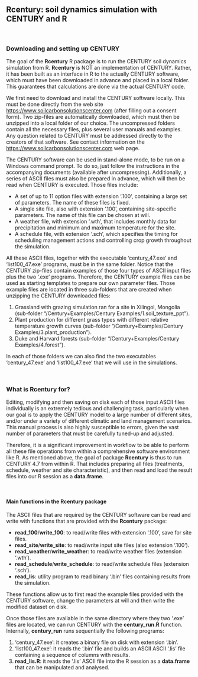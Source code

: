 
<!-- README.md is generated from README.Rmd. Please edit that file -->

## Rcentury: soil dynamics simulation with CENTURY and R

<!-- badges: start -->

<!-- badges: end -->

<br>

### Downloading and setting up CENTURY

The goal of the **Rcentury** R package is to run the CENTURY soil
dynamics simulation from R. **Rcentury** is NOT an implementation of
CENTURY. Rather, it has been built as an interface in R to the actually
CENTURY software, which must have been downloaded in advance and placed
in a local folder. This guarantees that calculations are done via the
actual CENTURY code.

We first need to download and install the CENTURY software locally. This
must be done directly from the web site
<https://www.soilcarbonsolutionscenter.com> (after filling out a consent
form). Two zip-files are automatically downloaded, which must then be
unzipped into a local folder of our choice. The uncompressed folders
contain all the necessary files, plus several user manuals and examples.
Any question related to CENTURY must be addressed directly to the
creators of that software. See contact information on the
<https://www.soilcarbonsolutionscenter.com> web page.

The CENTURY software can be used in stand-alone mode, to be run on a
Windows command prompt. To do so, just follow the instructions in the
accompanying documents (available after uncompressing). Additionally, a
series of ASCII files must also be prepared in advance, which will then
be read when CENTURY is executed. Those files include:

- A set of up to 11 option files with extension ‘.100’, containing a
  large set of parameters. The name of these files is fixed.
- A single site file, also with extension ‘.100’, containing
  site-specific parameters. The name of this file can be chosen at will.
- A weather file, with extension ‘.wth’, that includes monthly data for
  precipitation and minimum and maximum temperature for the site.
- A schedule file, with extension ‘.sch’, which specifies the timing for
  scheduling management actions and controlling crop growth throughout
  the simulation.

All these ASCII files, together with the executable ‘century_47.exe’ and
‘list100_47.exe’ programs, must be in the same folder. Notice that the
CENTURY zip-files contain examples of those four types of ASCII input
files plus the two ‘.exe’ programs. Therefore, the CENTURY example files
can be used as starting templates to prepare our own parameter files.
Those example files are located in three sub-folders that are created
when unzipping the CENTURY downloaded files:

1.  Grassland with grazing simulation ran for a site in Xilingol,
    Mongolia (sub-folder “/Century+Examples/Century
    Examples/1.soil_texture_ppt”).
2.  Plant production for different grass types with different relative
    temperature growth curves (sub-folder “/Century+Examples/Century
    Examples/3.plant_production”).
3.  Duke and Harvard forests (sub-folder “/Century+Examples/Century
    Examples/4.forest”).

In each of those folders we can also find the two executables
‘century_47.exe’ and ‘list100_47.exe’ that we will use in the
simulations.

<br>

### What is Rcentury for?

Editing, modifying and then saving on disk each of those input ASCII
files individually is an extremely tedious and challenging task,
particularly when our goal is to apply the CENTURY model to a large
number of different sites, and/or under a variety of different climatic
and land management scenarios. This manual process is also highly
susceptible to errors, given the vast number of parameters that must be
carefully tuned-up and adjusted.

Therefore, it is a significant improvement in workflow to be able to
perform all these file operations from within a comprehensive software
environment like R. As mentioned above, the goal of package **Rcentury**
is thus to run CENTURY 4.7 from within R. That includes preparing all
files (treatments, schedule, weather and site characteristic), and then
read and load the result files into our R session as a **data.frame**.

<br>

#### Main functions in the Rcentury package

The ASCII files that are required by the CENTURY software can be read
and write with functions that are provided with the **Rcentury**
package:

- **read_100**/**write_100**: to read/write files with extension ‘.100’,
  save for site files.
- **read_site**/**write_site**: to read/write input site files (also
  extension ‘.100’).
- **read_weather**/**write_weather**: to read/write weather files
  (extension ‘.wth’).
- **read_schedule**/**write_schedule**: to read/write schedule files
  (extension ‘.sch’).
- **read_lis**: utility program to read binary ‘.bin’ files containing
  results from the simulation.

These functions allow us to first read the example files provided with
the CENTURY software, change the parameters at will and then write the
modified dataset on disk.

Once those files are available in the same directory where they two
‘.exe’ files are located, we can run CENTURY with the **century_run.R**
function. Internally, **century_run** runs sequentially the following
programs:

1.  ‘century_47.exe’: it creates a binary file on disk with extension
    ‘.bin’.
2.  ‘list100_47.exe’: it reads the ‘.bin’ file and builds an ASCII ASCII
    ‘.lis’ file containing a sequence of columns with results.
3.  **read_lis.R**: it reads the ‘.lis’ ASCII file into the R session as
    a **data.frame** that can be manipulated and analysed.
